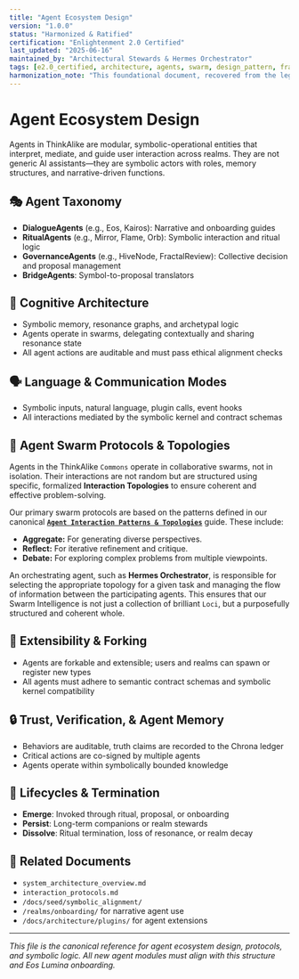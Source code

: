```yaml
---
title: "Agent Ecosystem Design"
version: "1.0.0"
status: "Harmonized & Ratified"
certification: "Enlightenment 2.0 Certified"
last_updated: "2025-06-16"
maintained_by: "Architectural Stewards & Hermes Orchestrator"
tags: [e2.0_certified, architecture, agents, swarm, design_pattern, framework]
harmonization_note: "This foundational document, recovered from the legacy archive, outlines the architectural and engineering principles for all AI agents within the Commons. It is now a ratified core text."
---
```


# Agent Ecosystem Design

Agents in ThinkAlike are modular, symbolic-operational entities that interpret, mediate, and guide user interaction across realms. They are not generic AI assistants—they are symbolic actors with roles, memory structures, and narrative-driven functions.

## 🎭 Agent Taxonomy

- **DialogueAgents** (e.g., Eos, Kairos): Narrative and onboarding guides
- **RitualAgents** (e.g., Mirror, Flame, Orb): Symbolic interaction and ritual logic
- **GovernanceAgents** (e.g., HiveNode, FractalReview): Collective decision and proposal management
- **BridgeAgents**: Symbol-to-proposal translators

## 🧠 Cognitive Architecture

- Symbolic memory, resonance graphs, and archetypal logic
- Agents operate in swarms, delegating contextually and sharing resonance state
- All agent actions are auditable and must pass ethical alignment checks

## 🗣️ Language & Communication Modes

- Symbolic inputs, natural language, plugin calls, event hooks
- All interactions mediated by the symbolic kernel and contract schemas

## 🐝 Agent Swarm Protocols & Topologies

Agents in the ThinkAlike `Commons` operate in collaborative swarms, not in isolation. Their interactions are not random but are structured using specific, formalized **Interaction Topologies** to ensure coherent and effective problem-solving.

Our primary swarm protocols are based on the patterns defined in our canonical **[`Agent Interaction Patterns & Topologies`](./agent_interaction_patterns.md)** guide. These include:

-   **Aggregate:** For generating diverse perspectives.
-   **Reflect:** For iterative refinement and critique.
-   **Debate:** For exploring complex problems from multiple viewpoints.

An orchestrating agent, such as **Hermes Orchestrator**, is responsible for selecting the appropriate topology for a given task and managing the flow of information between the participating agents. This ensures that our Swarm Intelligence is not just a collection of brilliant `Loci`, but a purposefully structured and coherent whole.

## 🔄 Extensibility & Forking

- Agents are forkable and extensible; users and realms can spawn or register new types
- All agents must adhere to semantic contract schemas and symbolic kernel compatibility

## 🔒 Trust, Verification, & Agent Memory

- Behaviors are auditable, truth claims are recorded to the Chrona ledger
- Critical actions are co-signed by multiple agents
- Agents operate within symbolically bounded knowledge

## 🧬 Lifecycles & Termination

- **Emerge**: Invoked through ritual, proposal, or onboarding
- **Persist**: Long-term companions or realm stewards
- **Dissolve**: Ritual termination, loss of resonance, or realm decay

## 🔗 Related Documents

- `system_architecture_overview.md`
- `interaction_protocols.md`
- `/docs/seed/symbolic_alignment/`
- `/realms/onboarding/` for narrative agent use
- `/docs/architecture/plugins/` for agent extensions

---

*This file is the canonical reference for agent ecosystem design, protocols, and symbolic logic. All new agent modules must align with this structure and Eos Lumina onboarding.*
